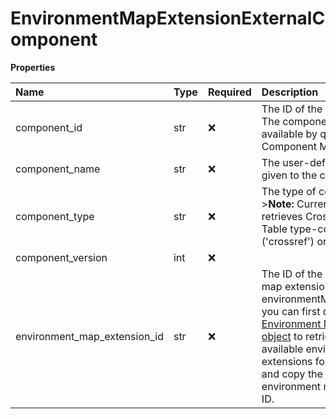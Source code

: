 # EnvironmentMapExtensionExternalComponent

**Properties**

| Name                         | Type | Required | Description                                                                                                                                                                                                                                                                                                             |
| :--------------------------- | :--- | :------- | :---------------------------------------------------------------------------------------------------------------------------------------------------------------------------------------------------------------------------------------------------------------------------------------------------------------------- |
| component_id                 | str  | ❌       | The ID of the component. The component ID is available by querying the Component Metadata object.                                                                                                                                                                                                                       |
| component_name               | str  | ❌       | The user-defined name given to the component.                                                                                                                                                                                                                                                                           |
| component_type               | str  | ❌       | The type of component. \>**Note:** Currently, this object retrieves Cross Reference Table type-components ('crossref') only.                                                                                                                                                                                            |
| component_version            | int  | ❌       |                                                                                                                                                                                                                                                                                                                         |
| environment_map_extension_id | str  | ❌       | The ID of the environment map extension. To find the environmentMapExtensionId, you can first query the [Environment Map Extension object](/api/platformapi#tag/EnvironmentMapExtension) to retrieve a list of all available environment extensions for an account and copy the resultant environment map extension ID. |

